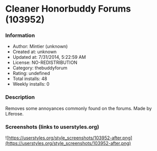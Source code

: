 # Cleaner Honorbuddy Forums (103952)

### Information
- Author: Mintier (unknown)
- Created at: unknown
- Updated at: 7/31/2014, 5:22:59 AM
- License: NO-REDISTRIBUTION
- Category: thebuddyforum
- Rating: undefined
- Total installs: 48
- Weekly installs: 0


### Description
Removes some annoyances commonly found on the forums. Made by Liferose.


### Screenshots (links to userstyles.org)
![https://userstyles.org/style_screenshots/103952-after.png](https://userstyles.org/style_screenshots/103952-after.png)


